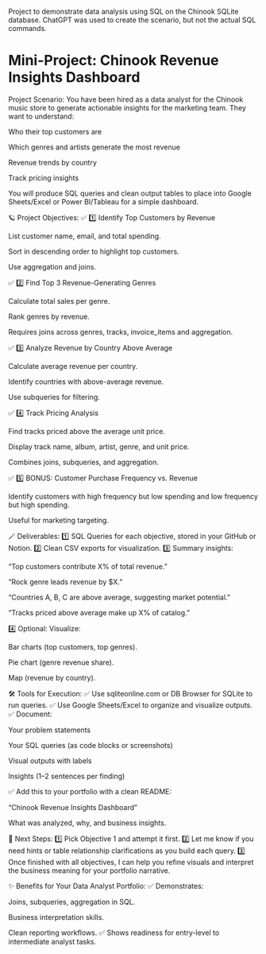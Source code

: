 Project to demonstrate data analysis using SQL on the Chinook SQLite database.  ChatGPT was used to create the scenario, but not the actual SQL commands.

# Mini-Project: Chinook Revenue Insights Dashboard
Project Scenario:
You have been hired as a data analyst for the Chinook music store to generate actionable insights for the marketing team. They want to understand:

Who their top customers are

Which genres and artists generate the most revenue

Revenue trends by country

Track pricing insights

You will produce SQL queries and clean output tables to place into Google Sheets/Excel or Power BI/Tableau for a simple dashboard.

🪐 Project Objectives:
✅ 1️⃣ Identify Top Customers by Revenue

List customer name, email, and total spending.

Sort in descending order to highlight top customers.

Use aggregation and joins.

✅ 2️⃣ Find Top 3 Revenue-Generating Genres

Calculate total sales per genre.

Rank genres by revenue.

Requires joins across genres, tracks, invoice_items and aggregation.

✅ 3️⃣ Analyze Revenue by Country Above Average

Calculate average revenue per country.

Identify countries with above-average revenue.

Use subqueries for filtering.

✅ 4️⃣ Track Pricing Analysis

Find tracks priced above the average unit price.

Display track name, album, artist, genre, and unit price.

Combines joins, subqueries, and aggregation.

✅ 5️⃣ BONUS: Customer Purchase Frequency vs. Revenue

Identify customers with high frequency but low spending and low frequency but high spending.

Useful for marketing targeting.

🪄 Deliverables:
1️⃣ SQL Queries for each objective, stored in your GitHub or Notion.
2️⃣ Clean CSV exports for visualization.
3️⃣ Summary insights:

“Top customers contribute X% of total revenue.”

“Rock genre leads revenue by $X.”

“Countries A, B, C are above average, suggesting market potential.”

“Tracks priced above average make up X% of catalog.”

4️⃣ Optional: Visualize:

Bar charts (top customers, top genres).

Pie chart (genre revenue share).

Map (revenue by country).

🛠️ Tools for Execution:
✅ Use sqliteonline.com or DB Browser for SQLite to run queries.
✅ Use Google Sheets/Excel to organize and visualize outputs.
✅ Document:

Your problem statements

Your SQL queries (as code blocks or screenshots)

Visual outputs with labels

Insights (1–2 sentences per finding)

✅ Add this to your portfolio with a clean README:

“Chinook Revenue Insights Dashboard”

What was analyzed, why, and business insights.

🚀 Next Steps:
1️⃣ Pick Objective 1 and attempt it first.
2️⃣ Let me know if you need hints or table relationship clarifications as you build each query.
3️⃣ Once finished with all objectives, I can help you refine visuals and interpret the business meaning for your portfolio narrative.

✨ Benefits for Your Data Analyst Portfolio:
✅ Demonstrates:

Joins, subqueries, aggregation in SQL.

Business interpretation skills.

Clean reporting workflows.
✅ Shows readiness for entry-level to intermediate analyst tasks.


